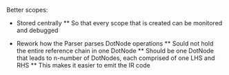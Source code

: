 Better scopes:
* Stored centrally
** So that every scope that is created can be monitored and debugged

* Rework how the Parser parses DotNode operations
** Sould not hold the entire reference chain in one DotNode
** Should be one DotNode that leads to n-number of DotNodes, each comprised of one LHS and RHS
** This makes it easier to emit the IR code
